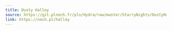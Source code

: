 ```yaml
---
title: Dusty Halley
source: https://git.plnech.fr/pln/Hydra/raw/master/StarryNights/DustyHalley.js
link: https://nech.pl/halley
---
```

